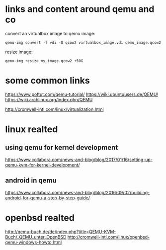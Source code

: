 links and content around qemu and co
====================================

convert an virtualbox image to qemu image:

	qemu-img convert -f vdi -O qcow2 virtualbox_image.vdi qemu_image.qcow2

resize image:

	qemu-img resize my_image.qcow2 +50G


some common links
=================

https://www.poftut.com/qemu-tutorial/
https://wiki.ubuntuusers.de/QEMU/
https://wiki.archlinux.org/index.php/QEMU

http://cromwell-intl.com/linux/virtualization.html


linux realted
=============

using qemu for kernel development
---------------------------------

https://www.collabora.com/news-and-blog/blog/2017/01/16/setting-up-qemu-kvm-for-kernel-development/


android in qemu
---------------

https://www.collabora.com/news-and-blog/blog/2016/09/02/building-android-for-qemu-a-step-by-step-guide/


openbsd realted
===============

http://qemu-buch.de/de/index.php?title=QEMU-KVM-Buch/_QEMU_unter_OpenBSD
http://cromwell-intl.com/linux/openbsd-qemu-windows-howto.html


